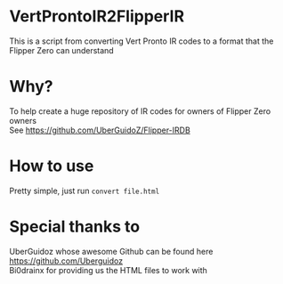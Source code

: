# VertProntoIR2FlipperIR
This is a script from converting Vert Pronto IR codes to a format that the Flipper Zero can understand

# Why?
To help create a huge repository of IR codes for owners of Flipper Zero owners  
See https://github.com/UberGuidoZ/Flipper-IRDB

# How to use
Pretty simple, just run ```convert file.html```

# Special thanks to
UberGuidoz whose awesome Github can be found here https://github.com/Uberguidoz  
Bi0drainx for providing us the HTML files to work with
